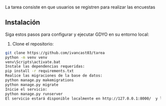 La tarea consiste en que usuarios se registren para realizar las encuestas 

## Instalación
Siga estos pasos para configurar y ejecutar GDYO en su entorno local:
1. Clone el repositorio:
```bash
git clone https://github.com/ivancast03/tarea
python -m venv venv
venv\Scripts\activate.bat
Instale las dependencias requeridas:
pip install -r requirements.txt
Realice las migraciones de la base de datos:
python manage.py makemigrations
python manage.py migrate
Inicie el servicio:
python manage.py runserver
El servicio estará disponible localmente en http://127.0.0.1:8000/  y listo podrá elegir entres sus encuestas
